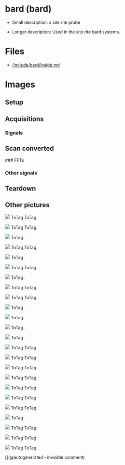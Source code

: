 # bard (bard)

* Small description: a site rite probe

* Longer description: Used in the site rite bard systems.

# Files

* [/include/bard/inside.md](/include/bard/inside.md)


# Images

## Setup 

## Acquisitions 

### Signals 

## Scan converted 

### FFTs 

### Other signals 

## Teardown 

## Other pictures 

![](/include/bard/Bard-Site-Rite-37522-5C-45C-75MHz-Ultrasound-Transducer-Probe-68mmFL-Dymax-0470-263459340232-4.JPG)
ToTag
ToTag

![](/include/bard/Bard-Site-Rite-37522-5C-45C-75MHz-Ultrasound-Transducer-Probe-68mmFL-Dymax-0470-263459340232-8.JPG)
ToTag
ToTag

![](/include/bard/images/IMG_20180317_202029.jpg)
ToTag
.

![](/include/bard/s-l640.jpg)
ToTag
ToTag

![](/include/bard/images/IMG_20180317_202341.jpg)
ToTag
.

![](/include/bard/exp1/bard.jpg)
ToTag
ToTag

![](/include/bard/images/pins.jpg)
ToTag
.

![](/include/bard/design/US4399703-7.png)
ToTag
ToTag

![](/include/bard/design/US4399703-1.png)
ToTag
ToTag

![](/include/bard/images/IMG_20180317_202243.jpg)
ToTag
.

![](/include/bard/images/IMG_20180317_202001.jpg)
ToTag
.

![](/include/bard/images/IMG_20180317_202409.jpg)
ToTag
.

![](/include/bard/images/IMG_20180317_201900.jpg)
ToTag
.

![](/include/bard/design/US4399703-9.png)
ToTag
ToTag

![](/include/bard/design/US4399703-4.png)
ToTag
ToTag

![](/include/bard/design/US4399703-5.png)
ToTag
ToTag

![](/include/bard/design/US4399703-6.png)
ToTag
ToTag

![](/include/bard/design/US4399703-3.png)
ToTag
ToTag

![](/include/bard/exp1/db-bard-5-0-VGA@0x22-spimode1-64msps.jpg)
ToTag
ToTag

![](/include/bard/design/US4399703-8.png)
ToTag
ToTag

![](/include/bard/images/20191207_182630.jpg)
ToTag
.

![](/include/bard/design/US4399703-2.png)
ToTag
ToTag

![](/include/bard/Bard-Site-Rite-37522-5C-45C-75MHz-Ultrasound-Transducer-Probe-68mmFL-Dymax-0470-263459340232-7.JPG)
ToTag
ToTag

![](/include/bard/exp1/db-bard-5-8-cable_inversed-VGA@0x22-spimode1-64msps.jpg)
ToTag
ToTag





[](@autogenerated - invisible comment)